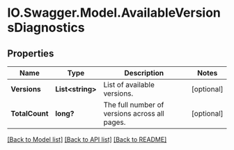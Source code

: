 # IO.Swagger.Model.AvailableVersionsDiagnostics
## Properties

Name | Type | Description | Notes
------------ | ------------- | ------------- | -------------
**Versions** | **List&lt;string&gt;** | List of available versions. | [optional] 
**TotalCount** | **long?** | The full number of versions across all pages. | [optional] 

[[Back to Model list]](../README.md#documentation-for-models) [[Back to API list]](../README.md#documentation-for-api-endpoints) [[Back to README]](../README.md)

